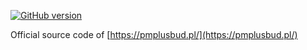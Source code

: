 [![GitHub version](https://badge.fury.io/gh/krystian-mw%2Fpmplusbud.png)](https://badge.fury.io/gh/krystian-mw%2Fpmplusbud)

Official source code of [https://pmplusbud.pl/](https://pmplusbud.pl/)

